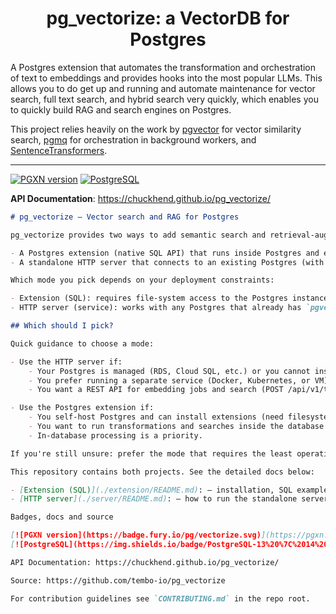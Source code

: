 <h1 align="center">
 <b>pg_vectorize: a VectorDB for Postgres</b>
</h1>

A Postgres extension that automates the transformation and orchestration of text to embeddings and provides hooks into the most popular LLMs. This allows you to do get up and running and automate maintenance for vector search, full text search, and hybrid search very quickly, which enables you to quickly build RAG and search engines on Postgres.

This project relies heavily on the work by [pgvector](https://github.com/pgvector/pgvector) for vector similarity search, [pgmq](https://github.com/pgmq/pgmq) for orchestration in background workers, and [SentenceTransformers](https://huggingface.co/sentence-transformers).

---

[![PGXN version](https://badge.fury.io/pg/vectorize.svg)](https://pgxn.org/dist/vectorize/)
[![PostgreSQL](https://img.shields.io/badge/PostgreSQL-13%20%7C%2014%20%7C%2015%20%7C%2016%20%7C%2017%20%7C%2018-336791?logo=postgresql&logoColor=white)](https://www.postgresql.org/)


**API Documentation**: https://chuckhend.github.io/pg_vectorize/

```markdown
# pg_vectorize — Vector search and RAG for Postgres

pg_vectorize provides two ways to add semantic search and retrieval-augmented generation (RAG) to a Postgres-backed app:

- A Postgres extension (native SQL API) that runs inside Postgres and exposes functions like `vectorize.table()`, `vectorize.search()` and `vectorize.rag()`.
- A standalone HTTP server that connects to an existing Postgres (with `pgvector` installed) and exposes a REST API (for example `POST /api/v1/table` and `GET /api/v1/search`).

Which mode you pick depends on your deployment constraints:

- Extension (SQL): requires file-system access to the Postgres instance because the extension is installed into Postgres itself. Best when you self-host Postgres and want to run everything close to the database and use SQL directly.
- HTTP server (service): works with any Postgres that already has `pgvector` installed (including managed DBs like RDS or Cloud SQL). You run the HTTP server separately (for example in Docker on an EC2 instance) and it connects to Postgres over the network.

## Which should I pick?

Quick guidance to choose a mode:

- Use the HTTP server if:
	- Your Postgres is managed (RDS, Cloud SQL, etc.) or you cannot install extensions.
	- You prefer running a separate service (Docker, Kubernetes, or VM) that connects to Postgres over the network.
	- You want a REST API for embedding jobs and search (POST /api/v1/table, GET /api/v1/search, etc.).

- Use the Postgres extension if:
	- You self-host Postgres and can install extensions (need filesystem access).
	- You want to run transformations and searches inside the database and call everything from SQL.
	- In-database processing is a priority.

If you're still unsure: prefer the mode that requires the least operational changes for your environment — managed DBs usually go with the HTTP server, self-hosted DBs often benefit from the extension.

This repository contains both projects. See the detailed docs below:

- [Extension (SQL)](./extension/README.md): — installation, SQL examples, RAG workflows, and advanced usage.
- [HTTP server](./server/README.md): — how to run the standalone server, API examples, and deployment notes.

Badges, docs and source

[![PGXN version](https://badge.fury.io/pg/vectorize.svg)](https://pgxn.org/dist/vectorize/)
[![PostgreSQL](https://img.shields.io/badge/PostgreSQL-13%20%7C%2014%20%7C%2015%20%7C%2016%20%7C%2017%20%7C%2018-336791?logo=postgresql&logoColor=white)](https://www.postgresql.org/)

API Documentation: https://chuckhend.github.io/pg_vectorize/

Source: https://github.com/tembo-io/pg_vectorize

For contribution guidelines see `CONTRIBUTING.md` in the repo root.

```
```text

